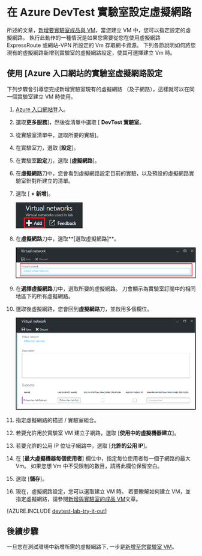 <properties
    pageTitle="設定虛擬網路中 Azure DevTest 實驗室 |Microsoft Azure"
    description="瞭解如何設定現有的虛擬網路和子網路，並在與 Azure DevTest 實驗室 VM 中使用它們"
    services="devtest-lab,virtual-machines"
    documentationCenter="na"
    authors="tomarcher"
    manager="douge"
    editor=""/>

<tags
    ms.service="devtest-lab"
    ms.workload="na"
    ms.tgt_pltfrm="na"
    ms.devlang="na"
    ms.topic="article"
    ms.date="09/06/2016"
    ms.author="tarcher"/>

# <a name="configure-a-virtual-network-in-azure-devtest-labs"></a>在 Azure DevTest 實驗室設定虛擬網路

所述的文章，[新增要實驗室成品與 VM](devtest-lab-add-vm-with-artifacts.md)，當您建立 VM 中，您可以指定設定的虛擬網路。 執行此動作的一種情況是如果您需要從您在使用虛擬網路 ExpressRoute 或網站-VPN 所設定的 Vm 存取網卡資源。 下列各節說明如何將您現有的虛擬網路新增到實驗室的虛擬網路設定，使其可選擇建立 Vm 時。

## <a name="configure-a-virtual-network-for-a-lab-using-the-azure-portal"></a>使用 [Azure 入口網站的實驗室虛擬網路設定
下列步驟會引導您完成新增實驗室現有的虛擬網路 （及子網路），這樣就可以在同一個實驗室建立 VM 時使用。 

1. [Azure 入口網站](http://go.microsoft.com/fwlink/p/?LinkID=525040)登入。

1. 選取**更多服務**]，然後從清單中選取 [ **DevTest 實驗室**。

1. 從實驗室清單中，選取所要的實驗]。 

1. 在實驗室刀，選取 [**設定**]。

1. 在實驗室**設定**刀，選取 [**虛擬網路**]。

1. 在**虛擬網路**刀中，您會看到虛擬網路設定目前的實驗，以及預設的虛擬網路實驗室針對所建立的清單。 

1. 選取 [ **+ 新增**]。

    ![新增現有的虛擬網路測試環境](./media/devtest-lab-configure-vnet/lab-settings-vnet-add.png)
    
1. 在**虛擬網路**刀中，選取**[選取虛擬網路]**。

    ![選取現有的虛擬網路](./media/devtest-lab-configure-vnet/lab-settings-vnets-vnet1.png)
    
1. 在**選擇虛擬網路**刀中，選取所要的虛擬網路。 刀會顯示為實驗室訂閱中的相同地區下的所有虛擬網路。  

1. 選取後虛擬網路，您會回到**虛擬網路**刀，並啟用多個欄位。  

    ![選取現有的虛擬網路](./media/devtest-lab-configure-vnet/lab-settings-vnets-vnet2.png)

1. 指定虛擬網路的描述 / 實驗室組合。

1. 若要允許用於實驗室 VM 建立子網路，選取 [**使用中的虛擬機器建立**]。

1. 若要允許的公用 IP 位址子網路中，選取 [**允許的公用 IP**]。

1. 在 [**最大虛擬機器每個使用者**] 欄位中，指定每位使用者每一個子網路的最大 Vm。 如果您想 Vm 中不受限制的數目，請將此欄位保留空白。

1. 選取 [**儲存**]。

1. 現在，虛擬網路設定，您可以選取建立 VM 時。 若要瞭解如何建立 VM，並指定虛擬網路，請參閱[新增與實驗室的成品 VM](devtest-lab-add-vm-with-artifacts.md)文章。 

[AZURE.INCLUDE [devtest-lab-try-it-out](../../includes/devtest-lab-try-it-out.md)]

## <a name="next-steps"></a>後續步驟

一旦您在測試環境中新增所需的虛擬網路下, 一步是[新增至您實驗室 VM](devtest-lab-add-vm-with-artifacts.md)。
